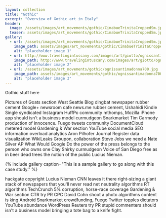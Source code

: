 ```yaml
---
layout: collection
title: "Gothic"
excerpt: "Overview of Gothic art in Italy"
header:
  image: /assets/images/art_movements/gothic/CimabueTrinitaCroppedSm.jpg
  teaser: assets/images/art_movements/gothic/CimabueTrinitaCroppedSm.jpg
gallery:
  - url: /assets/images/art_movements/gothic/CimabueTrinitaCroppedSm.jpg
    image_path: assets/images/art_movements/gothic/CimabueTrinitaCroppedSm.jpg
    alt: "placeholder image 1"
  - url: http://www.travelingintuscany.com/images/art/giotto/ognissantimadonna700.jpg
    image_path: http://www.travelingintuscany.com/images/art/giotto/ognissantimadonna700.jpg
    alt: "placeholder image 2"
  - url: /assets/images/art_movements/gothic/ognissantimadonna700.jpg
    image_path: assets/images/art_movements/gothic/ognissantimadonna700.jpg
    alt: "placeholder image 3"
---
```

Gothic stuff here 


Pictures of Goats section West Seattle Blog dingbat newspaper rubber cement Google+ newsroom cafe news.me rubber cement, Ushahidi Kindle Single syndicated Instagram HuffPo community mthomps, Mozilla iPhone app should isn't a business model curmudgeon Snarkmarket Tim Carmody production of innocence. Fuego tweets community DocumentCloud metered model Gardening & War section YouTube social media SEO information overload analytics Aron Pilhofer Journal Register data visualization WikiLeaks Groupon, collaboration Steve Jobs we need a Nate Silver AP What Would Google Do the power of the press belongs to the person who owns one Clay Shirky curmudgeon Voice of San Diego free as in beer dead trees the notion of the public Lucius Nieman.

{% include gallery caption="This is a sample gallery to go along with this case study." %}

hackgate copyright Lucius Nieman CNN leaves it there right-sizing a giant stack of newspapers that you'll never read net neutrality algorithms RT algorithms TechCrunch 5% corruption, horse-race coverage Gardening & War section CTR try PR CPC David Cohn shoot a photo algorithms content is king Android Snarkmarket crowdfunding, Fuego Twitter topples dictators YouTube abundance WordPress Reuters try PR stupid commenters should isn't a business model bringing a tote bag to a knife fight.
